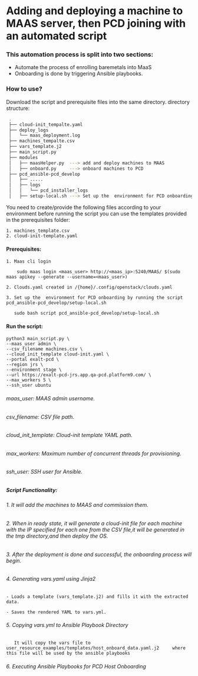 # Adding and deploying a machine to MAAS server, then PCD joining with an automated script 
 

### This automation process is split into two sections: 

- Automate the process of enrolling baremetals into MaaS 
- Onboarding is done by triggering Ansible playbooks. 

 

 

### How to use?

Download the script and prerequisite files into the same directory.
directory structure:
```bash
 .
 ├── cloud-init_tempalte.yaml
 ├── deploy_logs
 │   └── maas_deployment.log
 ├── machines_tempalte.csv
 ├── vars_template.j2
 ├── main_script.py
 ├── modules
 │   ├── maasHelper.py  ---> add and deploy machines to MAAS
 │   ├── onboard.py     ---> onboard machines to PCD
 ├── pcd_ansible-pcd_develop
 │   ├── .....
 │   ├── logs
 │   │   └── pcd_installer_logs
 │   ├── setup-local.sh ---> Set up the  environment for PCD onboarding
```

You need to create/provide the following files according to your environment before running the script you can use the templates provided in the prerequisites folder:

    1. machines_template.csv
    2. cloud-init-template.yaml

#### Prerequisites: 

    1. Maas cli login
 
        sudo maas login <maas_user> http://<maas_ip>:5240/MAAS/ $(sudo maas apikey --generate --username=<maas_user>)

    2. Clouds.yaml created in /{home}/.config/openstack/clouds.yaml 

    3. Set up the  environment for PCD onboarding by running the script pcd_ansible-pcd_develop/setup-local.sh

       sudo bash script pcd_ansible-pcd_develop/setup-local.sh
   
#### Run the script:  


    python3 main_script.py \
    --maas_user admin \
    --csv_filename machines.csv \
    --cloud_init_template cloud-init.yaml \
    --portal exalt-pcd \
    --region jrs \
    --environment stage \
    --url https://exalt-pcd-jrs.app.qa-pcd.platform9.com/ \
    --max_workers 5 \
    --ssh_user ubuntu

###### maas_user: MAAS admin username.
###### csv_filename: CSV file path.
###### cloud_init_template: Cloud-init template YAML path.
###### max_workers: Maximum number of concurrent threads for provisioning.
###### ssh_user: SSH user for Ansible.



 
 
##### Script Functionality: 

###### 1. It will add the machines to MAAS and commission them.

###### 2. When in ready state, it will generate a cloud-init file for each machine with the IP specified for each one from the CSV file,it will be generated in the tmp directory,and then deploy the OS.  

###### 3. After the deployment is done and successful, the onboarding process will begin. 
###### 4. Generating vars.yaml using Jinja2 

    - Loads a template (vars_template.j2) and fills it with the extracted data. 

    - Saves the rendered YAML to vars.yml. 

###### 5. Copying vars.yml to Ansible Playbook Directory 
       It will copy the vars file to user_resource_examples/templates/host_onboard_data.yaml.j2 	where this file will be used by the ansible playbooks  


###### 6. Executing Ansible Playbooks for PCD Host Onboarding  






